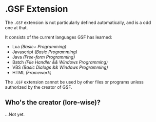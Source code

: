 # .GSF Extension

The `.GSF` extension is not particularly defined automatically, and is a odd one at that.

It consists of the current languages GSF has learned:

- Lua *(Basic+ Programming)*
- Javascript *(Basic Programming)*
- Java *(Free-form Programming)*
- Batch *(File Handler && Windows Programming)*
- VBS *(Basic Dialogs && Windows Programming)*
- HTML *(Framework)*

The `.GSF` extension cannot be used by other files or programs unless authorized by the creator of GSF.

## Who's the creator (lore-wise)?

...Not yet.

